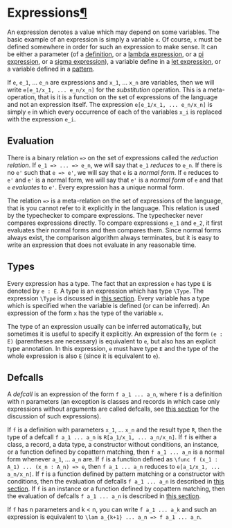 <h1 id="expressions">Expressions<a class="headerlink" href="#expressions" title="Permanent link">&para;</a></h1>

An expression denotes a value which may depend on some variables.
The basic example of an expression is simply a variable `x`.
Of course, `x` must be defined somewhere in order for such an expression to make sense.
It can be either a parameter (of a [definition](/language-reference/definitions/parameters), or a [lambda expression](/language-reference/expressions/pi), or a [pi expression](/language-reference/expressions/pi), or a [sigma expression](/language-reference/expressions/sigma)),
a variable define in a [let expression](/language-reference/expressions/let), or a variable defined in a [pattern](/language-reference/definitions/functions/#pattern-matching).

If `e`, `e_1`, ... `e_n` are expressions and `x_1`, ... `x_n` are variables, then we will write `e[e_1/x_1, ... e_n/x_n]` for the _substitution_ operation.
This is a meta-operation, that is it is a function on the set of expressions of the language and not an expression itself.
The expression `e[e_1/x_1, ... e_n/x_n]` is simply `e` in which every occurrence of each of the variables `x_i` is replaced with the expression `e_i`.

## Evaluation

There is a binary relation `=>` on the set of expressions called the _reduction relation_.
If `e_1 => ... => e_n`, we will say that `e_1` _reduces_ to `e_n`.
If there is no `e'` such that `e => e'`, we will say that `e` is a _normal form_.
If `e` reduces to `e'` and `e'` is a normal form, we will say that `e'` is a _normal form_ of `e` and that `e` _evaluates_ to `e'`.
Every expression has a unique normal form.

The relation `=>` is a meta-relation on the set of expressions of the language, that is you cannot refer to it explicitly in the language.
This relation is used by the typechecker to compare expressions.
The typechecker never compares expressions directly.
To compare expressions `e_1` and `e_2`, it first evaluates their normal forms and then compares them.
Since normal forms always exist, the comparison algorithm always terminates, but it is easy to write an expression that does not evaluate in any reasonable time.

## Types

Every expression has a type.
The fact that an expression `e` has type `E` is denoted by `e : E`.
A type is an expression which has type `\Type`.
The expression `\Type` is discussed in [this section](/language-reference/expressions/universes).
Every variable has a type which is specified when the variable is defined (or can be inferred).
An expression of the form `x` has the type of the variable `x`.

The type of an expression usually can be inferred automatically, but sometimes it is useful to specify it explicitly.
An expression of the form `(e : E)` (parentheses are necessary) is equivalent to `e`, but also has an explicit type annotation.
In this expression, `e` must have type `E` and the type of the whole expression is also `E` (since it is equivalent to `e`).

## Defcalls

A _defcall_ is an expression of the form `f a_1 ... a_n`, where `f` is a definition with n parameters
(an exception is classes and records in which case only expressions without arguments are called defcalls, see [this section](/language-reference/expressions/class-ext) for the discussion of such expressions).

If `f` is a definition with parameters `x_1`, ... `x_n` and the result type `R`, then the type of a defcall `f a_1 ... a_n` is `R[a_1/x_1, ... a_n/x_n]`.
If `f` is either a class, a record, a data type, a constructor without conditions, an instance, or a function defined by copattern matching, then `f a_1 ... a_n` is a normal form whenever `a_1`, ... `a_n` are.
If `f` is a function defined as `\func f (x_1 : A_1) ... (x_n : A_n) => e`, then `f a_1 ... a_n` reduces to `e[a_1/x_1, ... a_n/x_n]`.
If `f` is a function defined by pattern matching or a constructor with conditions, then the evaluation of defcalls `f a_1 ... a_n` is described in [this section](/language-reference/definitions/functions/#pattern-matching).
If `f` is an instance or a function defined by copattern matching, then the evaluation of defcalls `f a_1 ... a_n` is described in [this section](/language-reference/definitions/instances).

If `f` has n parameters and k < n, you can write `f a_1 ... a_k` and such an expression is equivalent to `\lam a_{k+1} ... a_n => f a_1 ... a_n`.
